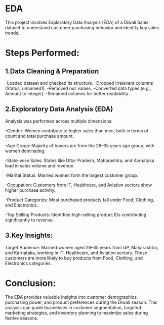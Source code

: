# EDA

This project involves Exploratory Data Analysis (EDA) of a Diwali Sales dataset to understand customer purchasing behavior and identify key sales trends.

# Steps Performed:

## 1.Data Cleaning & Preparation
-Loaded dataset and checked its structure.
-Dropped irrelevant columns (Status, unnamed1).
-Removed null values.
-Converted data types (e.g., Amount to integer).
-Renamed columns for better readability.

## 2.Exploratory Data Analysis (EDA)
Analysis was performed across multiple dimensions:

-Gender: Women contribute to higher sales than men, both in terms of count and total purchase amount.

-Age Group: Majority of buyers are from the 26–35 years age group, with women dominating.

-State-wise Sales: States like Uttar Pradesh, Maharashtra, and Karnataka lead in sales volume and revenue.

-Marital Status: Married women form the largest customer group.

-Occupation: Customers from IT, Healthcare, and Aviation sectors show higher purchase activity.

-Product Categories: Most purchased products fall under Food, Clothing, and Electronics.

-Top Selling Products: Identified high-selling product IDs contributing significantly to revenue.

## 3.Key Insights:
Target Audience: Married women aged 26–35 years from UP, Maharashtra, and Karnataka, working in IT, Healthcare, and Aviation sectors.
These customers are more likely to buy products from Food, Clothing, and Electronics categories.

# Conclusion:
The EDA provides valuable insights into customer demographics, purchasing power, and product preferences during the Diwali season. This analysis can guide businesses in customer segmentation, targeted marketing strategies, and inventory planning to maximize sales during festive seasons.
